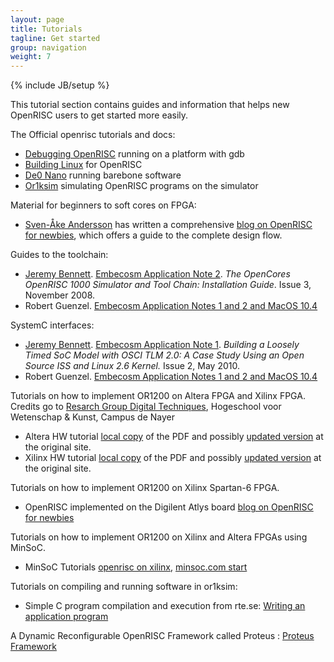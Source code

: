 ```yaml
---
layout: page
title: Tutorials
tagline: Get started
group: navigation
weight: 7
---
```

{% include JB/setup %}

This tutorial section contains guides and information that helps new
OpenRISC users to get started more easily.

The Official openrisc tutorials and docs:

-   [Debugging OpenRISC][] running on a platform with gdb
-   [Building Linux][] for OpenRISC
-   [De0 Nano][] running barebone software
-   [Or1ksim][] simulating OpenRISC programs on the simulator

Material for beginners to soft cores on FPGA:

-   [Sven-Åke Andersson][] has written a comprehensive [blog on OpenRISC
    for newbies][], which offers a guide to the complete design flow.

Guides to the toolchain:

-   [Jeremy Bennett][]. [Embecosm Application Note 2][]. *The OpenCores
    OpenRISC 1000 Simulator and Tool Chain: Installation Guide*. Issue
    3, November 2008.
-   Robert Guenzel. [Embecosm Application Notes 1 and 2 and MacOS
    10.4][]

SystemC interfaces:

-   [Jeremy Bennett][]. [Embecosm Application Note 1][]. *Building a
    Loosely Timed SoC Model with OSCI TLM 2.0: A Case Study Using an
    Open Source ISS and Linux 2.6 Kernel.* Issue 2, May 2010.
-   Robert Guenzel. [Embecosm Application Notes 1 and 2 and MacOS
    10.4][]

Tutorials on how to implement OR1200 on Altera FPGA and Xilinx FPGA.
Credits go to [Resarch Group Digital Techniques][], Hogeschool voor
Wetenschap & Kunst, Campus de Nayer

-   Altera HW tutorial [local copy][] of the PDF and possibly [updated
    version][] at the original site.
-   Xilinx HW tutorial [local copy][1] of the PDF and possibly [updated
    version][2] at the original site.

Tutorials on how to implement OR1200 on Xilinx Spartan-6 FPGA.

-   OpenRISC implemented on the Digilent Atlys board [blog on
    OpenRISC for newbies][1]

Tutorials on how to implement OR1200 on Xilinx and Altera FPGAs using
MinSoC.

-   MinSoC Tutorials [openrisc on xilinx][2], [minsoc.com start][3]

Tutorials on compiling and running software in or1ksim:

-   Simple C program compilation and execution from rte.se: [Writing an
    application program][]

A Dynamic Reconfigurable OpenRISC Framework called Proteus : [Proteus
Framework][]

  [Debugging OpenRISC]: https://github.com/openrisc/tutorials/blob/master/docs/Debugging.md
  [Building Linux]:https://github.com/openrisc/tutorials/blob/master/docs/Linux.md
  [De0 Nano]:https://github.com/openrisc/tutorials/tree/master/de0_nano
  [Or1ksim]:https://github.com/openrisc/tutorials/tree/master/or1ksim
  [Sven-Åke Andersson]: User:svenand "wikilink"
  [blog on OpenRISC for newbies]: http://www.rte.se/blog/blogg-modesty-corex/openrisc-1200-soft-processor
  [Jeremy Bennett]: User:Jeremybennett "wikilink"
  [Embecosm Application Note 2]: http://www.embecosm.com/download/ean2.html
  [Embecosm Application Notes 1 and 2 and MacOS 10.4]: http://chschroeder.gamiro.de/rg/or1ksim_macOS10.4.pdf
  [Embecosm Application Note 1]: http://www.embecosm.com/download/ean1.html
  [Resarch Group Digital Techniques]: http://emsys.denayer.wenk.be/
  [local copy]: http://cdn.opencores.org/pdf/openrisc-HW-tutorial-Altera.pdf
  [updated version]: http://emsys.denayer.wenk.be/empro/openrisc-HW-tutorial-Altera.pdf
  [1]: http://cdn.opencores.org/pdf/openrisc-HW-tutorial-Xilinx.pdf
  [2]: http://emsys.denayer.wenk.be/empro/openrisc-HW-tutorial-Xilinx.pdf
  [3]: http://www.minsoc.com/1_0:start
  [Writing an application program]: http://www.rte.se/blog/blogg-modesty-corex/writing-application-program
  [Proteus Framework]: http://proteus-project.org/
